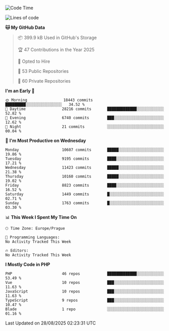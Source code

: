 <!--START_SECTION:waka-->
![Code Time](http://img.shields.io/badge/Code%20Time-1%2C584%20hrs%203%20mins-blue)

![Lines of code](https://img.shields.io/badge/From%20Hello%20World%20I%27ve%20Written-15.2%20million%20lines%20of%20code-blue)

**🐱 My GitHub Data** 

> 📦 399.9 kB Used in GitHub's Storage 
 > 
> 🏆 47 Contributions in the Year 2025
 > 
> 💼 Opted to Hire
 > 
> 📜 53 Public Repositories 
 > 
> 🔑 60 Private Repositories 
 > 
**I'm an Early 🐤** 

```text
🌞 Morning                18443 commits       █████████░░░░░░░░░░░░░░░░   34.52 % 
🌆 Daytime                28216 commits       █████████████░░░░░░░░░░░░   52.82 % 
🌃 Evening                6740 commits        ███░░░░░░░░░░░░░░░░░░░░░░   12.62 % 
🌙 Night                  21 commits          ░░░░░░░░░░░░░░░░░░░░░░░░░   00.04 % 
```
📅 **I'm Most Productive on Wednesday** 

```text
Monday                   10607 commits       █████░░░░░░░░░░░░░░░░░░░░   19.86 % 
Tuesday                  9195 commits        ████░░░░░░░░░░░░░░░░░░░░░   17.21 % 
Wednesday                11423 commits       █████░░░░░░░░░░░░░░░░░░░░   21.38 % 
Thursday                 10160 commits       █████░░░░░░░░░░░░░░░░░░░░   19.02 % 
Friday                   8823 commits        ████░░░░░░░░░░░░░░░░░░░░░   16.52 % 
Saturday                 1449 commits        █░░░░░░░░░░░░░░░░░░░░░░░░   02.71 % 
Sunday                   1763 commits        █░░░░░░░░░░░░░░░░░░░░░░░░   03.30 % 
```


📊 **This Week I Spent My Time On** 

```text
🕑︎ Time Zone: Europe/Prague

💬 Programming Languages: 
No Activity Tracked This Week

🔥 Editors: 
No Activity Tracked This Week
```

**I Mostly Code in PHP** 

```text
PHP                      46 repos            █████████████░░░░░░░░░░░░   53.49 % 
Vue                      10 repos            ███░░░░░░░░░░░░░░░░░░░░░░   11.63 % 
JavaScript               10 repos            ███░░░░░░░░░░░░░░░░░░░░░░   11.63 % 
TypeScript               9 repos             ███░░░░░░░░░░░░░░░░░░░░░░   10.47 % 
Blade                    1 repo              ░░░░░░░░░░░░░░░░░░░░░░░░░   01.16 % 
```




 Last Updated on 28/08/2025 02:23:31 UTC
<!--END_SECTION:waka-->
<!--
**AlexKratky/AlexKratky** is a ✨ _special_ ✨ repository because its `README.md` (this file) appears on your GitHub profile.

Here are some ideas to get you started:

- 🔭 I’m currently working on ...
- 🌱 I’m currently learning ...
- 👯 I’m looking to collaborate on ...
- 🤔 I’m looking for help with ...
- 💬 Ask me about ...
- 📫 How to reach me: ...
- 😄 Pronouns: ...
- ⚡ Fun fact: ...
-->

